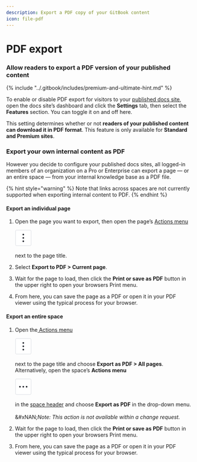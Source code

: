 ```yaml
---
description: Export a PDF copy of your GitBook content
icon: file-pdf
---
```


# PDF export

### Allow readers to export a PDF version of your published content

{% include "../.gitbook/includes/premium-and-ultimate-hint.md" %}

To enable or disable PDF export for visitors to your [published docs site](broken-reference/), open the docs site’s dashboard and click the **Settings** tab, then select the **Features** section. You can toggle it on and off here.

This setting determines whether or not **readers of your published content can download it in PDF format**. This feature is only available for **Standard and Premium sites**.

### Export your own internal content as PDF

However you decide to configure your published docs sites, all logged-in members of an organization on a Pro or Enterprise can export a page — or an entire space — from your internal knowledge base as a PDF file.

{% hint style="warning" %}
Note that links across spaces are not currently supported when exporting internal content to PDF.
{% endhint %}

#### Export an individual page

1.  Open the page you want to export, then open the page’s [Actions menu](../resources/gitbook-ui.md#the-actions-menu)&#x20;

    <picture><source srcset="../.gitbook/assets/actions_icon_dark.svg" media="(prefers-color-scheme: dark)"><img src="../.gitbook/assets/actions_icon_light.svg" alt="The Actions menu icon in GitBook"></picture>

    &#x20;next to the page title.
2. Select **Export to PDF > Current page**.
3. Wait for the page to load, then click the **Print or save as PDF** button in the upper right to open your browsers Print menu.
4. From here, you can save the page as a PDF or open it in your PDF viewer using the typical process for your browser.

#### Export an entire space

1.  Open the[ Actions menu](../creating-content/content-structure/)&#x20;

    <picture><source srcset="../.gitbook/assets/actions_icon_dark.svg" media="(prefers-color-scheme: dark)"><img src="../.gitbook/assets/actions_icon_light.svg" alt="The Actions menu icon in GitBook"></picture>

    &#x20;next to the page title and choose **Export as PDF > All pages**. Alternatively, open the space’s **Actions menu**&#x20;

    <picture><source srcset="../.gitbook/assets/actions-horizontal - dark.svg" media="(prefers-color-scheme: dark)"><img src="../.gitbook/assets/actions-horizontal.svg" alt="The Actions menu icon in GitBook"></picture>

    &#x20;in the [space header](../resources/gitbook-ui.md#space-header) and choose **Export as PDF** in the drop-down menu.\
    \
    \&#xNAN;_Note: This action is not available within a change request._
2. Wait for the page to load, then click the **Print or save as PDF** button in the upper right to open your browsers Print menu.
3. From here, you can save the page as a PDF or open it in your PDF viewer using the typical process for your browser.
